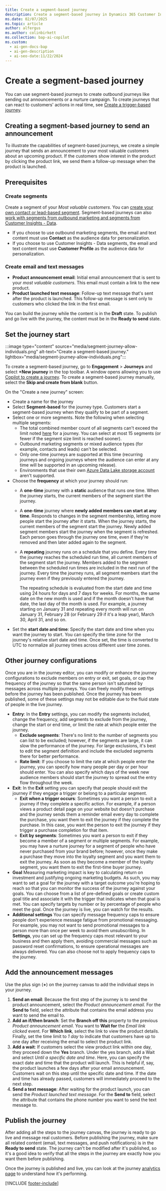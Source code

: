 ```yaml
---
title: Create a segment-based journey
description: Create a segment-based journey in Dynamics 365 Customer Insights - Journeys. Learn how to send announcements and nurture campaigns to your most valuable customers.
ms.date: 02/07/2025
ms.topic: article
author: alfergus
ms.author: colinbirkett
ms.collection: bap-ai-copilot
ms.custom:
  - ai-gen-docs-bap
  - ai-gen-description
  - ai-seo-date:11/22/2024
---
```


# Create a segment-based journey

You can use segment-based journeys to create outbound journeys like sending out announcements or a nurture campaign. To create journeys that can react to customers' actions in real time, see [Create a trigger-based journey](real-time-marketing-trigger-based-journey.md).

## Creating a segment-based journey to send an announcement

To illustrate the capabilities of segment-based journeys, we create a simple journey that sends an announcement to your most valuable customers about an upcoming product. If the customers show interest in the product by clicking the product link, we send them a follow-up message when the product is launched.

## Prerequisites

### Create segments

Create a segment of your *Most valuable customers*. You can [create your own contact or lead-based segment](real-time-marketing-build-segments.md). Segment-based journeys can also [work with segments from outbound marketing and segments from Customer Insights - Data](real-time-marketing-segments.md).
- If you choose to use outbound marketing segments, the email and text content must use **Contact** as the audience data for personalization.
- If you choose to use Customer Insights - Data segments, the email and text content must use **Customer Profile** as the audience data for personalization.

### Create email and text messages

- **Product announcement email**: Initial email announcement that is sent to your *most valuable customers*. This email must contain a link to the new product.
- **Product launched text message**: Follow-up text message that's sent after the product is launched. This follow-up message is sent only to customers who clicked the link in the first email.

You can build the journey while the content is in the **Draft** state. To publish and go live with the journey, the content must be in the **Ready to send** state.

## Set the journey start

:::image type="content" source="media/segment-journey-allow-individuals.png" alt-text="Create a segment-based journey." lightbox="media/segment-journey-allow-individuals.png":::

To create a segment-based journey, go to **Engagement** > **Journeys** and select **+New journey** in the top toolbar. A window opens allowing you to use [Copilot to create a journey](real-time-marketing-use-copilot-create-journey.md). To create a segment-based journey manually, select the **Skip and create from blank** button.

On the "Create a new journey" screen:

- Create a name for the journey
- Select **Segment-based** for the journey type. Customers start a segment-based journey when they qualify to be part of a segment.
- Select one or more segments. Note the following when selecting multiple segments:
  - The total combined member count of all segments can't exceed the limit noted [here](real-time-marketing-known-issues.md#segments) for a journey. You can select at most 15 segments (or fewer if the segment size limit is reached sooner).
  - Outbound marketing segments or mixed audience types (for example, contacts and leads) can't be selected.
  - Only one-time journeys are supported at this time (recurring journeys and ongoing journeys where the audience can enter at any time will be supported in an upcoming release).
  - Environments that use their own [Azure Data Lake storage account](../data/own-data-lake-storage.md#connect-customer-insights---data-with-your-storage-account) aren't supported.
- Choose the **frequency** at which your journey should run:
  - A **one-time** journey with a **static** audience that runs one time. When the journey starts, the current members of the segment start the journey.
  - A **one-time** journey where **newly added members can start at any time**. Responds to changes in the segment membership, letting more people start the journey after it starts. When the journey starts, the current members of the segment start the journey. Newly added segment members start the journey when the segment is refreshed. Each person goes through the journey one time, even if they're removed and then later added again to the segment.
  - A **repeating** journey runs on a schedule that you define. Every time the journey reaches the scheduled run time, all current members of the segment start the journey. Members added to the segment between the scheduled run times are included in the next run of the journey. Every time the journey runs, all segment members start the journey even if they previously entered the journey.

      The repeating schedule is evaluated from the start date and time using 24 hours for days and 7 days for weeks. For months, the same date on the new month is used and if the month doesn't have that date, the last day of the month is used. For example, a journey starting on January 31 and repeating every month will run on January 31, February 28 (or February 29 if it's a leap year), March 30, April 31, and so on.
- Set the **start date and time**: Specify the start date and time when you want the journey to start. You can specify the time zone for the journey's relative start date and time. Once set, the time is converted to UTC to normalize all journey times across different user time zones.

## Other journey configurations

Once you are in the journey editor, you can modify or enhance the journey configurations to exclude members on entry or exit, set goals, or cap the frequency of the journey so that the same person isn't saturated by messages across multiple journeys. You can freely modify these settings before the journey has been published. Once the journey has been published, some of these settings may not be editable due to the fluid state of people in the live journey.

- **Entry**: In the **Entry** settings, you can modify the segments included, change the frequency, add segments to exclude from the journey, change the start or end time, or limit the rate at which people enter the journey.
  - **Exclude segments**: There's no limit to the number of segments you can list to be excluded; however, if the segments are large, it can slow the performance of the journey. For large exclusions, it's best to edit the segment definition and include the excluded segments there for better performance.
  - **Rate limit**: If you choose to limit the rate at which people enter the journey, you can specify how many people per day or per hour should enter. You can also specify which days of the week new audience members should start the journey to spread out the entry flow throughout the week.
- **Exit**: In the **Exit** setting you can specify that people should exit the journey if they engage a trigger or belong to a particular segment.
  - **Exit when a trigger occurs**: Sometimes you want a person to exit a journey if they complete a specific action. For example, if a person views a product detail page on your website but doesn't purchase and the journey sends them a reminder email every day to complete the purchase, you want them to exit the journey if they complete the purchase. In this case, you want the person to exit the journey if they trigger a purchase completion for that item.
  - **Exit by segments**: Sometimes you want a person to exit if they become a member of a segment or multiple segments. For example, you may have a nurture journey for a segment of people who have never purchased from your brand before; however, once they make a purchase they move into the loyalty segment and you want them to exit the journey. As soon as they become a member of the loyalty segment, you want them to exit the first-time buyer journey.
- **Goal** Measuring marketing impact is key to calculating return on investment and justifying ongoing marketing budgets. As such, you may want to set a goal for the journey with a target outcome you're hoping to reach so that you can monitor the success of the journey against your goals. You can choose from a list of pre-defined goals or create custom goal title and associate it with the trigger that indicates when that goal is met. You can specify targets by number or by percentage of people who meet the goal. Once the journey is live, you can watch for the results.
- **Additional settings** You can specify message frequency caps to ensure people don't experience message fatigue from promotional messaging. For example, you may not want to send promotional messages to a person more than once per week to avoid them unsubscribing. In **Settings**, you can set up the frequency caps most relevant to your business and then apply them, avoiding commercial messages such as password reset confirmations, to ensure operational messages are always delivered. You can also choose not to apply frequency caps to the journey.

## Add the announcement messages

Use the plus sign (**+**) on the journey canvas to add the individual steps in your journey.

1. **Send an email**: Because the first step of the journey is to send the product announcement, select the *Product announcement email*. For the **Send to** field, select the attribute that contains the email address you want to send the email to.
1. **Add an if/then branch**: Set the **Branch off this** property to the previous *Product announcement email*. You want to **Wait for** the *Email link clicked* event. For **Which link**, select the link to view the product details. Finally, set the time limit to *1 day* to indicate that customers have up to one day after receiving the email to select the product link.
1. **Add a wait**: If customers select the view product link within one day, they proceed down the **Yes** branch. Under the yes branch, add a Wait and select *Until a specific date and time*. Here, you can specify the exact date and time that the product will launch. This is helpful if, say, the product launches a few days after your email announcement. Customers wait on this step until the specific date and time. If the date and time has already passed, customers will immediately proceed to the next step.  
1. **Send a text message**: After waiting for the product launch, you can send the *Product launched text message*. For the **Send to** field, select the attribute that contains the phone number you want to send the text message to.

## Publish the journey

After adding all the steps to the journey canvas, the journey is ready to go live and message real customers. Before publishing the journey, make sure all related content (email, text messages, and push notifications) is in the **Ready to send** state. The journey can't be modified after it's published, so it's a good idea to verify that all the steps in the journey are exactly how you want them before publishing.

Once the journey is published and live, you can look at the journey [analytics page](real-time-marketing-analytics.md) to understand how it's performing.

[!INCLUDE [footer-include](./includes/footer-banner.md)]
